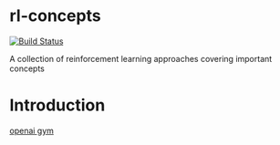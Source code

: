# rl-concepts
[![Build Status](https://travis-ci.org/gpldecha/rl-concepts.svg?branch=master)](https://travis-ci.org/gpldecha/rl-concepts)

A collection of reinforcement learning approaches covering important concepts


# Introduction

[openai gym](https://gym.openai.com/docs)
